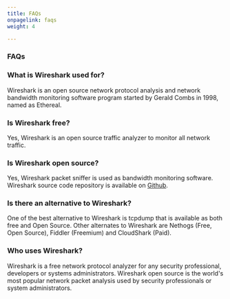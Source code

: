 ```yaml
---
title: FAQs
onpagelink: faqs
weight: 4

---
```


### **FAQs**

### What is Wireshark used for?
Wireshark is an open source network protocol analysis and network bandwidth monitoring software program started by Gerald Combs in 1998, named as Ethereal.
### Is Wireshark free?
Yes, Wireshark is an open source traffic analyzer to monitor all network traffic.
### Is Wireshark open source?
Yes, Wireshark packet sniffer is used as bandwidth monitoring software. Wireshark source code repository is available on [Github](https://github.com/wireshark/wireshark).
### Is there an alternative to Wireshark?
One of the best alternative to Wireshark is tcpdump that is available as both free and Open Source. Other alternates to Wireshark are Nethogs (Free, Open Source), Fiddler (Freemium) and CloudShark (Paid).
### Who uses Wireshark?
Wireshark is a free network protocol analyzer for any security professional, developers or systems administrators. Wireshark open source is the world's most popular network packet analysis used by security professionals or system administrators.